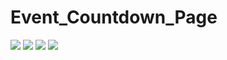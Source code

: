 # Event_Countdown_Page

![](https://pbs.twimg.com/media/FfMlyyKXwAAuJKO?format=jpg&name=large)
![](https://pbs.twimg.com/media/FfLjKkbacAAUDj0?format=jpg&name=large)
![](https://pbs.twimg.com/media/FfLhDGqXkAAk9vk?format=png&name=small)
![](https://pbs.twimg.com/media/FfLff-JWQAA_mpS?format=jpg&name=large)
